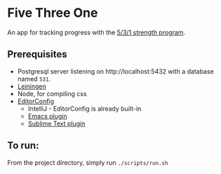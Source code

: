 # Five Three One
An app for tracking progress with the [5/3/1 strength program](https://www.t-nation.com/workouts/531-how-to-build-pure-strength).

## Prerequisites
- Postgresql server listening on http://localhost:5432 with a database named `531`.
- [Leiningen](http://leiningen.org/)
- Node, for compiling css
- [EditorConfig](http://editorconfig.org)
	- IntelliJ - EditorConfig is already built-in
	- [Emacs plugin](https://github.com/editorconfig/editorconfig-emacs#readme)
	- [Sublime Text plugin](https://github.com/sindresorhus/editorconfig-sublime#readme)

## To run:
From the project directory, simply run `./scripts/run.sh`